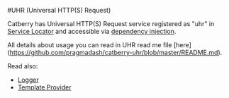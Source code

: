 #UHR (Universal HTTP(S) Request)

Catberry has Universal HTTP(S) Request service registered as "uhr" in 
[Service Locator](../service-locator.md) and accessible via 
[dependency injection](../dependency-injection.md).

All details about usage you can read in UHR read me file [here]
(https://github.com/pragmadash/catberry-uhr/blob/master/README.md).

Read also:

* [Logger](logger.md)
* [Template Provider](template-provider.md)